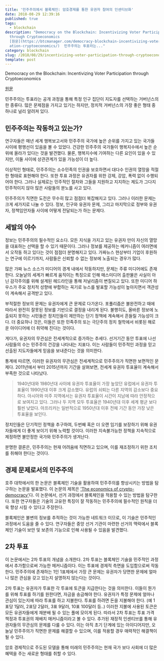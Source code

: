 ```yaml
---
title: '민주주의에서 블록체인: 암호경제를 통한 유권자 참여의 인센티브화'
date: 2018-08-29 12:39:16
published: true
tags:
  - blockchain
description: "Democracy on the Blockchain: Incentivizing Voter Participation
  through Cryptoeconomics
  [원문](https://btcmanager.com/democracy-blockchain-incentivizing-voter-particip\
  ation-cryptoeconomics/)  민주주의는 투표라는..."
category: blockchain
slug: /2018/08/29/incentivizing-voter-participation-through-cryptoeconomics/
template: post
---
```


Democracy on the Blockchain: Incentivizing Voter Participation through Cryptoeconomics

[원문](https://btcmanager.com/democracy-blockchain-incentivizing-voter-participation-cryptoeconomics/)

민주주의는 투표라는 공개 과정을 통해 특정 인구 집단이 지도자를 선택하는 거버넌스의 한 종류다. 많은 문제점을 가지고 있기는 하지만, 정치적 거버넌스의 가장 좋은 형태 중 하나로 널리 알려져 있다.

## 민주주의는 작동하고 있는가?

연구자들은 매년 세계 행복보고서와 민주주의 국가에 높은 순위를 가지고 있는 국가들 사이에 평행선이 있음을 볼 수 있었다. 건강한 민주주의 국가들이 행복지수에서 높은 순위에 올라가 있다는 것을 발견했다. 물론, 행복지수에 기여하는 다른 요인이 있을 수 있지만, 이둘 사이에 상관관계가 있을 가능성이 더 높다.

이상적인 형태로, 민주주의는 소수민족의 인권을 보호하면서 대다수 인권의 열망을 적절한 형태로 표현해야 한다. 또한 투표 과정은 유권자를 위한 강제, 강압, 폭력 없이 수행되어야 한다. 그러나 실제로는 민주적인 절차와 그들을 지원하고 지지하는 제도가 그다지 민주적이지 않아 많은 사람들의 분노를 사고 있다.

민주주의가 직면한 도전은 무수히 많고 점점더 복잡해지고 있다. 그러나 이러한 문제는 크게 세가지로 나눌 수 있다. 정보, 인구와 유권자 문제, 그리고 마지막으로 정부와 유권자, 정책임안자들 사이에 어떻게 전달되는가 하는 문제다.

## 세발의 야수

정보는 민주주의의 필수적인 요소다. 모든 지식을 가지고 있는 유권자 만이 자신의 열망을 대표하는 선택을 할 수 있기 때문이다. 그러나 정보를 제공하는 메커니즘이 여러면에서 오작동 하고 있다는 것이 점점더 분명해지고 있다. 가짜뉴스 현상부터 기업이 후원하는 연구에 이르기까지, 사람들은 신뢰할 수 없는 정보에 노출되는 경우가 많다.

많은 가짜 뉴스 소스가 미디어의 경계 내에서 작동하지만, 문제는 주류 미디어에도 존재한다. 오늘날의 세계가 빠르게 움직이는 특징으로 인해 매스미디어 출판물은 사실이 아닌 감각주의를 위해 설계된 헤드라인을 통해 저널리즘이 변질되고 있다. 또한 미디어 하우스가 주요 정치적 성향에 부합하는 꼭기로 뉴스를 발표할 가능성이 높아지면서 객관성이 계속해서 공격받고 있다.

부적절한 정보의 문제는 유권자에게 큰 문제로 다가온다. 포퓰리즘은 불완전하고 때에 따라서 완전히 잘못된 정보를 기반으로 결정을 내리게 된다. 불행히도, 올바른 정보에 노출되지 못하는 시민들은 정치인들이 제안하는 단기 정책에 계속해서 흔들릴 가능성이 크다. 더 중요하나 것은, 이들은 또한 민족주의 또는 극단주의 정치 철학에서 비롯된 해로운 아이디어에 더 취약해 진다는 것이다.

게다가, 유권자의 무관심은 전세계적으로 증가하는 추세다. 선거기간 동안 투표에 나선 사람들의 수는 민주주의 건강을 나타내는 지표다. 이는 사람들이 민주적인 과정을 믿고 선출된 지도자들에게 믿음을 보내준다는 것을 의미한다.

통계에 따르면, 이러한 유권자의 무관심은 전세계적으로 민주주의가 직면한 보편적인 문제다. 2011년에서 부터 2015년까지 기간을 살펴보면, 전세계 유권자 투표율이 계속해서 부족한 것으로 나타났다.

> 1940년대와 1980년대 사이에 유권자 투표율이 가장 높았던 유럽에서 유권자 투표율이 1990년대 이후 크게 감소했다. 유럽의 쇠퇴는 다른 지역의 감소보다 중요하다. 아시아와 미주 지역에서는 유권자 투표율이 시간이 지남에 따라 안정적으로 보여지고 있다. 그러나 두 지역 모두 투표율은 1940년대 이후 세계 평균 보다 훨씬 낮았다. 아프리카는 일반적으로 1950년대 이후 전체 기간 동안 가장 낮은 투표율을 보인다.

정치인들은 단기적인 정책을 추구하여, 두번째 혹은 더 오랜 임기를 보장하기 위해 유권자들에게 더 좋게 보이기 위해 노력할 것이다. 이러한 지속불가능한 정책을 지속적으로 제정하면 불안정한 국가와 민주주의가 생겨난다.

분명한 결론은, 민주주의는 현재 어려움에 직면하고 있으며, 이를 재조정하기 위한 조치를 취해야 한다는 것이다.

## 경제 문제로서의 민주주의

호주 대학에서의 한 논문은 블록체인 기술을 활용하여 민주주의를 향상시키는 방법을 탐구하는 논문을 발표했다. 이 논문의 제목은 ['The economics of crypto-democracy'](https://papers.ssrn.com/sol3/papers.cfm?abstract_id=2973050)다. 이 논문에서, 선거 과정에서 블록체인을 적용할 수 있는 방법을 탐구한다. 또한 연구자들은 기술의 고유한 특징이 잘 작동하는 민주주의에 필수적인 원칙을 더욱 향상 시킬 수 있다고 주장한다.

블록체인은 불변의 정보를 추적하는 것이 가능한 네트워크 이므로, 이 기술은 민주적인 과정에서 도움을 줄 수 있다. 연구자들은 중앙 선거 기관이 마련한 선거의 맥락에서 블록체인 기술이 보안 및 보존의 기능으로 인해 사용될 수 있음을 발견했다.

## 2차 투표

이 논문에서는 2차 투표의 개념을 소개한다. 2차 투표는 블록체인 기술을 민주적인 과정에서 추가함으로써 가능한 메커니즘이다. 이는 투표에 경제적 측면을 도입함으로써 작동한다. 민주주의에 존재하는 1인 1표제에서 가장 큰 문제는 유권자가 당면한 문제에 얼마나 많은 관심을 갖고 있는지 설명하지 않는다는 것이다.

2차 투표는 유권자가 투표한 각 투표에 토큰을 지급한다는 것을 의미한다. 이들이 뭔가를 위해 투표를 하기를 원한다면, 자금을 송금해야 한다. 유권자가 특정 문제에 얼마나 관심이 있는지에 따라 투표를 하고 지불한다. 투표를 하려면 돈을 지불해야 한다. (예 1표당 1달러, 2표당 2달러, 3표 9달러, 10표 100달러 등..) 이러한 지불에 사용된 토큰은 모든 유권자들에게 재분배 될 수 있는 풀에 모이게 된다. 따라서 2차 투표는 투표 가격 책정과 투표권의 재배치 매커니즘이라고 볼 수 있다. 추가된 재정적 인센티브를 통해 유권자들의 무관심의 문제를 다룰 수 있다. 이는 아직 초기 단계에 있는 아이디어지만, 오늘날 민주주의가 직면한 문제를 해결할 수 있으며, 이를 적용할 경우 매력적인 해결책이 될 수 있다.

암호 경제적으로 주도된 모델을 통해 미래의 민주주의는 현재 국가 보다 사회에 더 많은 혜택을 주는 새로운 형태를 취할 수 있다.
